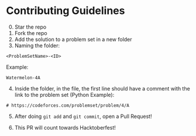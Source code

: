 # Contributing Guidelines

0. Star the repo
1. Fork the repo
2. Add the solution to a problem set in a new folder
3. Naming the folder:

```
<ProblemSetName>-<ID>
```
Example:
```
Watermelon-4A
```

4. Inside the folder, in the file, the first line should have a comment with the link to the problem set (Python Example):
```
# https://codeforces.com/problemset/problem/4/A
```

5. After doing `git add` and `git commit`, open a Pull Request!

6. This PR will count towards Hacktoberfest!
